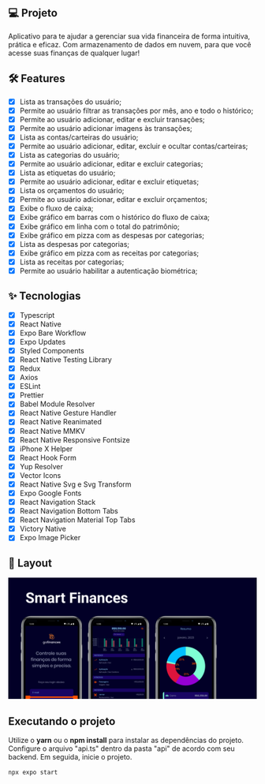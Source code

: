 ## 💻 Projeto

Aplicativo para te ajudar a gerenciar sua vida financeira de forma intuitiva, prática e eficaz. Com armazenamento de dados em nuvem, para que você acesse suas finanças de qualquer lugar!

## :hammer_and_wrench: Features

- [x] Lista as transações do usuário;
- [x] Permite ao usuário filtrar as transações por mês, ano e todo o histórico;
- [x] Permite ao usuário adicionar, editar e excluir transações;
- [x] Permite ao usuário adicionar imagens às transações;
- [x] Lista as contas/carteiras do usuário;
- [x] Permite ao usuário adicionar, editar, excluir e ocultar contas/carteiras;
- [x] Lista as categorias do usuário;
- [x] Permite ao usuário adicionar, editar e excluir categorias;
- [x] Lista as etiquetas do usuário;
- [x] Permite ao usuário adicionar, editar e excluir etiquetas;
- [x] Lista os orçamentos do usuário;
- [x] Permite ao usuário adicionar, editar e excluir orçamentos;
- [x] Exibe o fluxo de caixa;
- [x] Exibe gráfico em barras com o histórico do fluxo de caixa;
- [x] Exibe gráfico em linha com o total do patrimônio;
- [x] Exibe gráfico em pizza com as despesas por categorias;
- [x] Lista as despesas por categorias;
- [x] Exibe gráfico em pizza com as receitas por categorias;
- [x] Lista as receitas por categorias;
- [x] Permite ao usuário habilitar a autenticação biométrica;

## ✨ Tecnologias

- [x] Typescript
- [x] React Native
- [x] Expo Bare Workflow
- [x] Expo Updates
- [x] Styled Components
- [x] React Native Testing Library
- [x] Redux
- [x] Axios
- [x] ESLint
- [x] Prettier
- [x] Babel Module Resolver
- [x] React Native Gesture Handler
- [x] React Native Reanimated
- [x] React Native MMKV
- [x] React Native Responsive Fontsize
- [x] iPhone X Helper
- [x] React Hook Form
- [x] Yup Resolver
- [x] Vector Icons
- [x] React Native Svg e Svg Transform
- [x] Expo Google Fonts
- [x] React Navigation Stack
- [x] React Navigation Bottom Tabs
- [x] React Navigation Material Top Tabs
- [x] Victory Native
- [x] Expo Image Picker

## 🔖 Layout

![alt text](https://github.com/va-p/SmartFinances/blob/main/screenShots/Graph.png?raw=true)

## Executando o projeto

Utilize o **yarn** ou o **npm install** para instalar as dependências do projeto.
Configure o arquivo "api.ts" dentro da pasta "api" de acordo com seu backend.
Em seguida, inicie o projeto.

```cl
npx expo start
```
